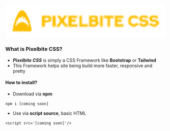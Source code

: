 <img src='https://raw.githubusercontent.com/Pixelbite-CSS/.github/main/banner-yellow.png'/>

### What is Pixelbite CSS?
- ***Pixelbite CSS*** is simply a CSS Framework like **Bootstrap** or **Tailwind**
- This Framework helps site being build more faster, responsive and pretty

#### How to install?
- Download via **npm**
```
npm i [coming soon]
```
- Use via **script source**, basic HTML
```
<script src='[coming soon]'/>
